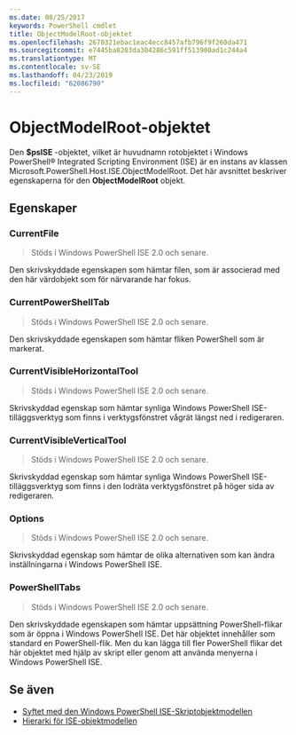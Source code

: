 ```yaml
---
ms.date: 08/25/2017
keywords: PowerShell cmdlet
title: ObjectModelRoot-objektet
ms.openlocfilehash: 2670321ebac1eac4ecc8457afb796f9f260da471
ms.sourcegitcommit: e7445ba8203da304286c591ff513900ad1c244a4
ms.translationtype: MT
ms.contentlocale: sv-SE
ms.lasthandoff: 04/23/2019
ms.locfileid: "62086790"
---
```

# <a name="the-objectmodelroot-object"></a>ObjectModelRoot-objektet

Den **$psISE** -objektet, vilket är huvudnamn rotobjektet i Windows PowerShell® Integrated Scripting Environment (ISE) är en instans av klassen Microsoft.PowerShell.Host.ISE.ObjectModelRoot.
Det här avsnittet beskriver egenskaperna för den **ObjectModelRoot** objekt.

## <a name="properties"></a>Egenskaper

### <a name="currentfile"></a>CurrentFile

> Stöds i Windows PowerShell ISE 2.0 och senare.

Den skrivskyddade egenskapen som hämtar filen, som är associerad med den här värdobjekt som för närvarande har fokus.

### <a name="currentpowershelltab"></a>CurrentPowerShellTab

> Stöds i Windows PowerShell ISE 2.0 och senare.

Den skrivskyddade egenskapen som hämtar fliken PowerShell som är markerat.

### <a name="currentvisiblehorizontaltool"></a>CurrentVisibleHorizontalTool

> Stöds i Windows PowerShell ISE 2.0 och senare.

Skrivskyddad egenskap som hämtar synliga Windows PowerShell ISE-tilläggsverktyg som finns i verktygsfönstret vågrät längst ned i redigeraren.

### <a name="currentvisibleverticaltool"></a>CurrentVisibleVerticalTool

> Stöds i Windows PowerShell ISE 2.0 och senare.

Skrivskyddad egenskap som hämtar synliga Windows PowerShell ISE-tilläggsverktyg som finns i den lodräta verktygsfönstret på höger sida av redigeraren.

### <a name="options"></a>Options

> Stöds i Windows PowerShell ISE 2.0 och senare.

Skrivskyddad egenskap som hämtar de olika alternativen som kan ändra inställningarna i Windows PowerShell ISE.

### <a name="powershelltabs"></a>PowerShellTabs

> Stöds i Windows PowerShell ISE 2.0 och senare.

Den skrivskyddade egenskapen som hämtar uppsättning PowerShell-flikar som är öppna i Windows PowerShell ISE. Det här objektet innehåller som standard en PowerShell-flik. Men du kan lägga till fler PowerShell flikar det här objektet med hjälp av skript eller genom att använda menyerna i Windows PowerShell ISE.

## <a name="see-also"></a>Se även

- [Syftet med den Windows PowerShell ISE-Skriptobjektmodellen](Purpose-of-the-Windows-PowerShell-ISE-Scripting-Object-Model.md)
- [Hierarki för ISE-objektmodellen](The-ISE-Object-Model-Hierarchy.md)